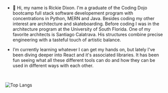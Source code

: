 - 👋 Hi, my name is Rickie Dixon. I'm a graduate of the Coding Dojo bootcamp full stack software developement program with concentrations in Python, MERN and Java. Besides coding my other interest are architecture and skateboarding. Before coding I was in the architecture program at the University of South Florida. One of my favorite architects is Santiago Calatrava. His structures combine precise engineering with a tasteful touch of artistic balance.
  
- I’m currently learning whatever I can get my hands on, but lately I've been diving deeper into React and it's associated libraries. It has been fun seeing what all these different tools can do and how they can be used in different ways with each other.

<br/>

![Top Langs](https://github-readme-stats.vercel.app/api/top-langs/?username=RDixonCodes&layout=compact&theme=merko)

<!---
RDixonCodes/RDixonCodes is a ✨ special ✨ repository because its `README.md` (this file) appears on your GitHub profile.
You can click the Preview link to take a look at your changes.
--->
